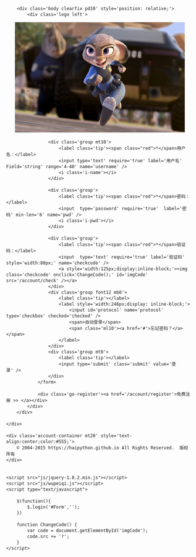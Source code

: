
<html>
<head>
    <meta http-equiv="Content-Type" content="text/html; charset=UTF-8"/>
    <title>登录页面</title>
    <link href="css/common.css" rel="stylesheet" />
    <link href="css/account.css" rel="stylesheet" />
</head>
<body>
	<div class='account-container mt30'>
        
        <div class='body clearfix pd10' style='position: relative;'>
        	<div class='logo left'>
        		<img style='height:300px;' src="images/login_logo.png" />
        	</div>
        	<div class='login left mt30'>
        		<form id='Form' action='/account/login' method='POST'>
	        		
	        		<div class='group mt10'>
	                	<label class='tip'><span class="red">*</span>用户名：</label>
	                	<input type='text' require='true' label='用户名' Field='string' range='4-40' name='username' />
	                	<i class='i-name'></i>
	                </div>
	              
	                <div class='group'>
	                	<label class='tip'><span class="red">*</span>密码：</label>
	                	<input  type='password' require='true'  label='密码' min-len='6' name='pwd' />
	                	<i class='i-pwd'></i>
	                </div>
	               
	                <div class='group'>
	                	<label class='tip'><span class="red">*</span>验证码：</label>
	                	<input  type='text' require='true' label='验证码' style='width:80px;' name='checkcode' />
	                    <a style='width:125px;display:inline-block;'><img class='checkcode' onclick='ChangeCode();' id='imgCode' src='/account/check' /></a>
	                </div>
	                <div class='group font12 mb0'>
	                	<label class='tip'></label>
	                	<label style='width:246px;display: inline-block;'>
	                        <input id='protocol' name='protocol' type='checkbox' checked='checked' />
	                        <span>自动登录</span>
	                        <span class='ml10'><a href='#'>忘记密码？</a></span>
	                    </label>
	                </div>
	                <div class='group mt0'>
	                	<label class='tip'></label>
	                	<input type='submit' class='submit' value='登	录' />
	                </div>
	        	</form>
	        	
	        	<div class='go-register'><a href='/account/register'>免费注册 >> </a></div>
        	</div>
        </div>
		
	</div>
	
	<div class='account-container mt20' style='text-align:center;color:#555;'>
		© 2004-2015 https://haipython.github.io All Rights Reserved.  版权所有
	</div>
	
	
	<script src="js/jquery-1.8.2.min.js"></script>
	<script src="js/wupeiqi.js"></script>
    <script type="text/javascript">
    	
    	$(function(){
    		$.login('#Form','');
    	})
    
	    function ChangeCode() {
            var code = document.getElementById('imgCode');
            code.src += '?';
        }
    </script>
</body>
</html>
